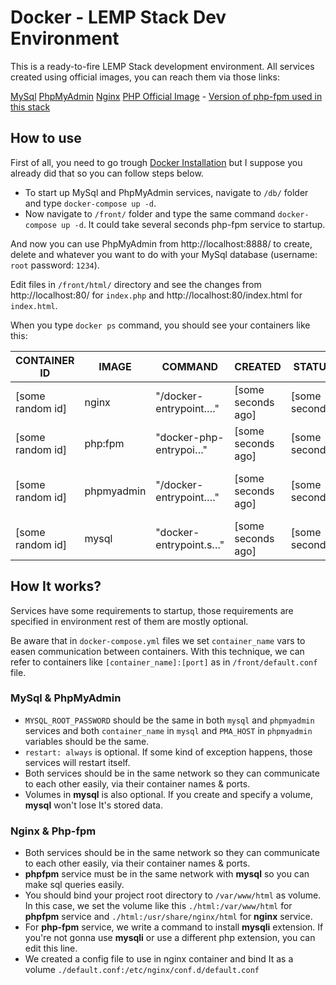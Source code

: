 # Docker - LEMP Stack Dev Environment

This is a ready-to-fire LEMP Stack development environment. All services created using official images, you can reach them via those links:

[MySql](https://hub.docker.com/_/mysql)
[PhpMyAdmin](https://hub.docker.com/_/phpmyadmin)
[Nginx](https://hub.docker.com/_/nginx)
[PHP Official Image](https://hub.docker.com/_/php) - [Version of php-fpm used in this stack](https://hub.docker.com/layers/php/library/php/fpm/images/sha256-6d653e2ff0e2fdce1590afeb5f4b011f07919f8db120f8d82437edd4fe4fc3e3?context=explore)

## How to use
First of all, you need to go trough [Docker Installation](https://docs.docker.com/get-docker/) but I suppose you already did that so you can follow steps below.

- To start up MySql and PhpMyAdmin services, navigate to `/db/` folder and type `docker-compose up -d`.
- Now navigate to `/front/` folder and type the same command `docker-compose up -d`. It could take several seconds php-fpm service to startup.

And now you can use PhpMyAdmin from http://localhost:8888/ to create, delete and whatever you want to do with your MySql database (username: `root` password: `1234`). 

Edit files in `/front/html/` directory and see the changes from http://localhost:80/ for `index.php` and http://localhost:80/index.html for `index.html`. 

When you type `docker ps` command, you should see your containers like this:

CONTAINER ID|IMAGE|COMMAND|CREATED|STATUS|PORTS|NAMES|
|-|-|-|-|-|-|-|
|[some random id]|nginx|"/docker-entrypoint.…"|[some seconds ago]|[some seconds]|0.0.0.0:80->80/tcp, :::80->80/tcp|nginx|
|[some random id]|php:fpm|"docker-php-entrypoi…"|[some seconds ago]|[some seconds]|9000/tcp|php-fpm|
|[some random id]|phpmyadmin|"/docker-entrypoint.…"|[some seconds ago]|[some seconds]|0.0.0.0:8888->80/tcp, :::8888->80/tcp|phpmyadmin|
|[some random id]|mysql|"docker-entrypoint.s…"|[some seconds ago]|[some seconds]|3306/tcp, 33060/tcp|mysql|

## How It works?

Services have some requirements to startup, those requirements are specified in environment rest of them are mostly optional.

Be aware that in `docker-compose.yml` files we set `container_name` vars to easen communication between containers. With this technique, we can refer to containers like `[container_name]:[port]` as in `/front/default.conf` file.

### MySql & PhpMyAdmin
		
- `MYSQL_ROOT_PASSWORD` should be the same in both `mysql` and `phpmyadmin` services and both `container_name` in `mysql` and `PMA_HOST` in `phpmyadmin` variables should be the same.
- `restart: always` is optional. If some kind of exception happens, those services will restart itself.
- Both services should be in the same network so they can communicate to each other easily, via their container names & ports.
- Volumes in **mysql** is also optional. If you create and specify a volume, **mysql** won't lose It's stored data.

### Nginx & Php-fpm

- Both services should be in the same network so they can communicate to each other easily, via their container names & ports.
- **phpfpm** service must be in the same network with **mysql** so you can make sql queries easily.
- You should bind your project root directory to `/var/www/html` as volume. In this case, we set the volume like this `./html:/var/www/html` for **phpfpm** service and `./html:/usr/share/nginx/html` for **nginx** service.
- For **php-fpm** service, we write a command to install **mysqli** extension. If you're not gonna use **mysqli** or use a different php extension, you can edit this line.
- We created a config file to use in nginx container and bind It as a volume `./default.conf:/etc/nginx/conf.d/default.conf`